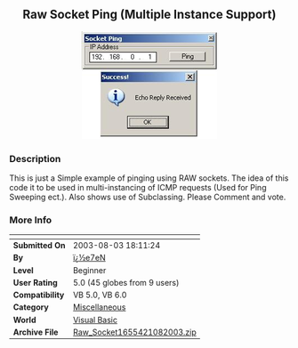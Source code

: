 ﻿<div align="center">

## Raw Socket Ping \(Multiple Instance Support\)

<img src="PIC2003108943419854.JPG">
</div>

### Description

This is just a Simple example of pinging using RAW sockets. The idea of this code it to be used in multi-instancing of ICMP requests (Used for Ping Sweeping ect.). Also shows use of Subclassing. Please Comment and vote.
 
### More Info
 


<span>             |<span>
---                |---
**Submitted On**   |2003-08-03 18:11:24
**By**             |[ï¿½e7eN](https://github.com/Planet-Source-Code/PSCIndex/blob/master/ByAuthor/e7en.md)
**Level**          |Beginner
**User Rating**    |5.0 (45 globes from 9 users)
**Compatibility**  |VB 5\.0, VB 6\.0
**Category**       |[Miscellaneous](https://github.com/Planet-Source-Code/PSCIndex/blob/master/ByCategory/miscellaneous__1-1.md)
**World**          |[Visual Basic](https://github.com/Planet-Source-Code/PSCIndex/blob/master/ByWorld/visual-basic.md)
**Archive File**   |[Raw\_Socket1655421082003\.zip](https://github.com/Planet-Source-Code/e7en-raw-socket-ping-multiple-instance-support__1-49090/archive/master.zip)








